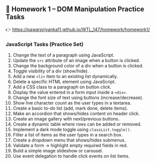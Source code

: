 ## 📘 Homework 1 – DOM Manipulation Practice Tasks
👉 https://pawarpriyanka11.github.io/WTL_147/homework/homework1/

### JavaScript Tasks (Practice Set)
1. Change the text of a paragraph using JavaScript.  
2. Update the `src` attribute of an image when a button is clicked.  
3. Change the background color of a div when a button is clicked.  
4. Toggle visibility of a div (show/hide).  
5. Add a new `<li>` item to an existing list dynamically.  
6. Delete a specific HTML element using JavaScript.  
7. Add a CSS class to a paragraph on button click.  
8. Display the value entered in a form input inside a `<div>`.  
9. Change the font size of text using buttons (increase/decrease).  
10. Show live character count as the user types in a textarea.  
11. Create a basic to-do list (add, mark done, delete items).  
12. Make an accordion that shows/hides content on header click.  
13. Create an image gallery with next/previous buttons.  
14. Create a dynamic table where rows can be added or removed.  
15. Implement a dark mode toggle using `classList.toggle()`.  
16. Filter a list of items as the user types in a search box.  
17. Create a dropdown menu that shows/hides submenus.  
18. Validate a form → highlight empty required fields in red.  
19. Build a simple image slideshow or carousel.  
20. Use event delegation to handle click events on list items.  

